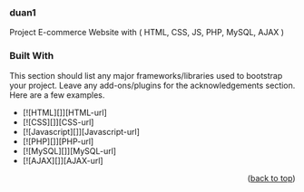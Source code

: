 ### duan1
Project E-commerce Website with  ( HTML, CSS, JS, PHP, MySQL, AJAX )

### Built With

This section should list any major frameworks/libraries used to bootstrap your project. Leave any add-ons/plugins for the acknowledgements section. Here are a few examples.

* [![HTML][]][HTML-url]
* [![CSS][]][CSS-url]
* [![Javascript][]][Javascript-url]
* [![PHP][]][PHP-url]
* [![MySQL][]][MySQL-url]
* [![AJAX][]][AJAX-url]

<p align="right">(<a href="#readme-top">back to top</a>)</p>
